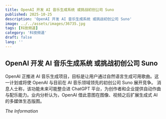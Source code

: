 ```yaml
---
title: OpenAI 开发 AI 音乐生成系统 或挑战初创公司 Suno
published: 2025-10-25
description: 'OpenAI 开发 AI 音乐生成系统 或挑战初创公司 Suno'
image: ../../assets/images/36735.jpg
tags: [科技频道]
category: '科技频道'
draft: false
lang: ''
---
```


## OpenAI 开发 AI 音乐生成系统 或挑战初创公司 Suno

OpenAI 正推进 AI 音乐生成项目，目标是让用户通过自然语言生成可用歌曲。这一计划或将使 OpenAI 与目前在 AI 音乐领域领先的初创公司 Suno 展开竞争。
消息人士称，该功能未来可能整合进 ChatGPT 平台，为创作者和企业提供自动作曲与配乐能力。业内分析认为，OpenAI 借此意图在图像、视频之后扩展生成式 AI 的多媒体生态版图。

*The Information*
